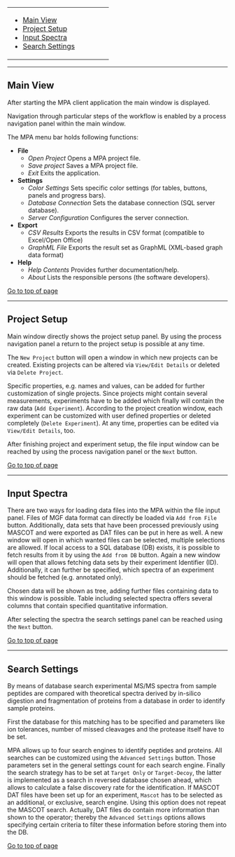 <table>
<blockquote><tr>
<blockquote><td width='70%'>
</blockquote></blockquote><ul><li><a href='#Main_View.md'>Main View</a>
</li><li><a href='#Project_Setup.md'>Project Setup</a>
</li><li><a href='#Input_Spectra.md'>Input Spectra</a>
</li><li><a href='#Search_Settings.md'>Search Settings</a>
<blockquote></td>
</blockquote><blockquote></tr>
</table></blockquote></li></ul>


---

## Main View ##

After starting the MPA client application the main window is displayed.

Navigation through particular steps of the workflow is enabled by a process navigation panel within the main window.

The MPA menu bar holds following functions:
  * **File**
    * _Open Project_ Opens a MPA project file.
    * _Save project_ Saves a MPA project file.
    * _Exit_ Exits the application.
  * **Settings**
    * _Color Settings_ Sets specific color settings (for tables, buttons, panels and progress bars).
    * _Database Connection_ Sets the database connection (SQL server database).
    * _Server Configuration_ Configures the server connection.
  * **Export**
    * _CSV Results_ Exports the results in CSV format (compatible to Excel/Open Office)
    * _GraphML File_ Exports the result set as GraphML (XML-based graph data format)
  * **Help**
    * _Help Contents_ Provides further documentation/help.
    * _About_ Lists the responsible persons (the software developers).

[Go to top of page](#Main_View.md)


---

## Project Setup ##

Main window directly shows the project setup panel. By using the process navigation panel a return to the project setup is possible at any time.

The `New Project` button will open a window in which new projects can be created. Existing projects can be altered via `View/Edit Details` or deleted via `Delete Project`.

Specific properties, e.g. names and values, can be added for further customization of single projects. Since projects might contain several measurements, experiments have to be added which finally will contain the raw data (`Add Experiment`). According to the project creation window, each experiment can be customized with user defined properties or deleted completely (`Delete Experiment`). At any time, properties can be edited via `View/Edit Details`, too.

After finishing project and experiment setup, the file input window can be reached by using the process navigation panel or the `Next` button.

[Go to top of page](#Main_View.md)


---

## Input Spectra ##

There are two ways for loading data files into the MPA within the file input panel. Files of MGF data format can directly be loaded via `Add from File` button. Additionally, data sets that have been processed previously using MASCOT and were exported as DAT files can be put in here as well. A new window will open in which wanted files can be selected, multiple selections are allowed. If local access to a SQL database (DB) exists, it is possible to fetch results from it by using the `Add from DB` button. Again a new window will open that allows fetching data sets by their experiment Identifier (ID). Additionally, it can further be specified, which spectra of an experiment should be fetched (e.g. annotated only).

Chosen data will be shown as tree, adding further files containing data to this window is possible. Table including selected spectra offers several columns that contain specified quantitative information.

After selecting the spectra the search settings panel can be reached using the `Next` button.

[Go to top of page](#Main_View.md)


---

## Search Settings ##

By means of database search experimental MS/MS spectra from sample peptides are compared with theoretical spectra derived by in-silico digestion and fragmentation of proteins from a database in order to identify sample proteins.

First the database for this matching has to be specified and parameters like ion tolerances, number of missed cleavages and the protease itself have to be set.

MPA allows up to four search engines to identify peptides and proteins. All searches can be customized using the `Advanced Settings` button. Those parameters set in the general settings count for each search engine. Finally the search strategy has to be set at `Target Only` or `Target-Decoy`, the latter is implemented as a search in reversed database chosen ahead, which allows to calculate a false discovery rate for the identification.
If MASCOT DAT files have been set up for an experiment, `Mascot` has to be selected as an additional, or exclusive, search engine. Using this option does not repeat the MASCOT search. Actually, DAT files do contain more information than shown to the operator; thereby the `Advanced Settings` options allows specifying certain criteria to filter these information before storing them into the DB.

[Go to top of page](#Main_View.md)